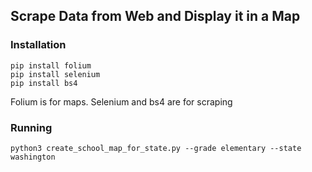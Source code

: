 ## Scrape Data from Web and Display it in a Map

### Installation
```
pip install folium
pip install selenium
pip install bs4
```

Folium is for maps. Selenium and bs4 are for scraping

### Running

```
python3 create_school_map_for_state.py --grade elementary --state washington
```

